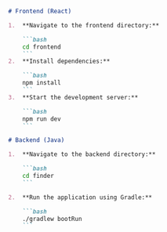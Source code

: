 ```markdown
# Frontend (React)

1.  **Navigate to the frontend directory:**

    ```bash
    cd frontend
    ```
2.  **Install dependencies:**

    ```bash
    npm install
    ```
3.  **Start the development server:**

    ```bash
    npm run dev
    ```

# Backend (Java)

1.  **Navigate to the backend directory:**

    ```bash
    cd finder
    ```

2.  **Run the application using Gradle:**

    ```bash
    ./gradlew bootRun
    ```


